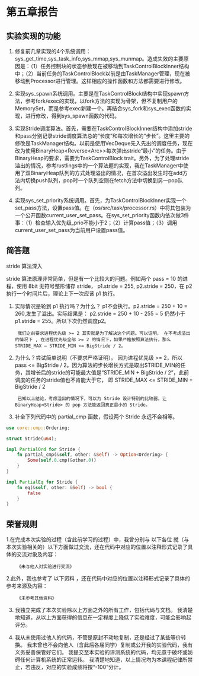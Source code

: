 # 第五章报告

## 实验实现的功能

1. 修复前几章实现的4个系统调用：sys_get_time,sys_task_info,sys_mmap,sys_munmap。造成失效的主要原因是：（1）任务控制块的状态参数现在被移动到TaskControlBlockInner结构中；（2）当前任务的TaskControlBlock以前是由TaskManager管理，现在被移动到Processor进行管理。这样相应的操作函数和方法都需要进行修改。

2. 实现sys_spawn系统调用。主要是在TaskControlBlock结构中实现spawn方法，参考fork/exec的实现，以fork方法的实现为骨架，但不复制用户的MemorySet，而是参考exec新建一个。再结合sys_fork和sys_exec函数的实现，进行修改，得到sys_spawn函数的代码。

3. 实现Stride调度算法。首先，需要在TaskControlBlockInner结构中添加stride和pass分别记录stride调度算法总的“长度”和每次增长的“步长”。这里主要的修改是TaskManager结构。以前是使用VecDeque先入先出的调度任务，现在改为使用BinaryHeap<Reverse<Arc<TaskControlBlock>>>每次弹出stride“最小”的任务。由于BinaryHeap的要求，需要为TaskControlBlock trait。另外，为了处理stride溢出的情况，参考rustlings中的一个算法题的实现，我在TaskManager中使用了双BinaryHeap队列的方式处理溢出的情况，在首次溢出发生时在add方法内切换push队列，pop时一个队列空则在fetch方法中切换到另一pop队列。

4. 实现sys_set_priority系统调用。首先，为TaskControlBlockInner实现一个set_pass方法，设置pass值。在（os/src/task/processor.rs）中将其包装为一个公开函数current_user_set_pass。在sys_set_priority函数内依次做3件事：（1）检查输入优先级_prio不能小于2；（2）计算pass值；（3）调用current_user_set_pass为当前用户设置pass值。

## 简答题

stride 算法深入

stride 算法原理非常简单，但是有一个比较大的问题。例如两个 pass = 10 的进程，使用 8bit 无符号整形储存 stride， p1.stride = 255, p2.stride = 250，在 p2 执行一个时间片后，理论上下一次应该 p1 执行。

1. 实际情况是轮到 p1 执行吗？为什么？
    p1不会执行。p2.stride = 250 + 10 = 260,发生了溢出。实际结果是：
    p2.stride = 250 + 10 - 255 = 5 仍然小于p1.stride = 255。所以下次仍然调度p2。

        我们之前要求进程优先级 >= 2 其实就是为了解决这个问题。可以证明， 在不考虑溢出的情况下 , 在进程优先级全部 >= 2 的情况下，如果严格按照算法执行，那么 STRIDE_MAX – STRIDE_MIN <= BigStride / 2。

2. 为什么？尝试简单说明（不要求严格证明）。
    因为进程优先级 >= 2，所以pass <= BigStride / 2。因为算法的步长增长方式是取出STRIDE_MIN的任务，其增长后的stride的可能最大值是“STRIDE_MIN + BigStride / 2”，此前调度的任务的stride值也不肯能大于它， 即 STRIDE_MAX <= STRIDE_MIN + BigStride / 2

        已知以上结论，考虑溢出的情况下，可以为 Stride 设计特别的比较器，让 BinaryHeap<Stride> 的 pop 方法能返回真正最小的 Stride。

3. 补全下列代码中的 partial_cmp 函数，假设两个 Stride 永远不会相等。

```rust
use core::cmp::Ordering;

struct Stride(u64);

impl PartialOrd for Stride {
    fn partial_cmp(&self, other: &Self) -> Option<Ordering> {
        Some(self.0.cmp(&other.0))
    }
}

impl PartialEq for Stride {
    fn eq(&self, other: &Self) -> bool {
        false
    }
}
```

## 荣誉规则

1.在完成本次实验的过程（含此前学习的过程）中，我曾分别与 以下各位 就（与本次实验相关的）以下方面做过交流，还在代码中对应的位置以注释形式记录了具体的交流对象及内容：

        《未与他人对实验进行交流》

2.此外，我也参考了 以下资料 ，还在代码中对应的位置以注释形式记录了具体的参考来源及内容：

        《未参考其他资料》

3. 我独立完成了本次实验除以上方面之外的所有工作，包括代码与文档。 我清楚地知道，从以上方面获得的信息在一定程度上降低了实验难度，可能会影响起评分。

4. 我从未使用过他人的代码，不管是原封不动地复制，还是经过了某些等价转换。 我未曾也不会向他人（含此后各届同学）复制或公开我的实验代码，我有义务妥善保管好它们。 我提交至本实验的评测系统的代码，均无意于破坏或妨碍任何计算机系统的正常运转。 我清楚地知道，以上情况均为本课程纪律所禁止，若违反，对应的实验成绩将按“-100”分计。
